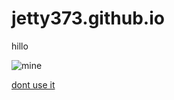 # jetty373.github.io

hillo

![mine](jetty373.github.io/main/wallpaper_minecraft_pc_bundle_2058x1440.png)

[dont use it](https://www.youtube.com/watch?v=dQw4w9WgXcQ)
